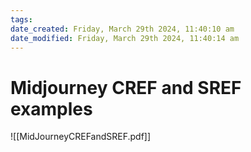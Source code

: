 ```yaml
---
tags: 
date_created: Friday, March 29th 2024, 11:40:10 am
date_modified: Friday, March 29th 2024, 11:40:14 am
---
```

# Midjourney CREF and SREF examples
![[MidJourneyCREFandSREF.pdf]]